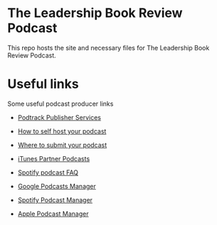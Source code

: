 # The Leadership Book Review Podcast

This repo hosts the site and necessary files for The Leadership Book Review Podcast.

# Useful links

Some useful podcast producer links

- [Podtrack Publisher Services](https://analytics.podtrac.com/publisher-services)
- [How to self host your podcast](https://lime.link/blog/how-to-self-host-your-podcast/)
- [Where to submit your podcast](https://lime.link/blog/where-to-submit-your-podcast/)
- [iTunes Partner Podcasts](https://itunespartner.apple.com/podcasts/)
- [Spotify podcast FAQ](https://podcasters.spotify.com/faq)

- [Google Podcasts Manager](https://podcastsmanager.google.com)
- [Spotify Podcast Manager](https://podcasters.spotify.com/catalog)
- [Apple Podcast Manager](https://podcastsconnect.apple.com/my-podcasts)